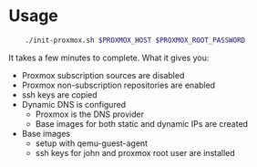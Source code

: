 # Usage

```bash
    ./init-proxmox.sh $PROXMOX_HOST $PROXMOX_ROOT_PASSWORD
```

It takes a few minutes to complete. What it gives you:
- Proxmox subscription sources are disabled
- Proxmox non-subscription repositories are enabled
- ssh keys are copied
- Dynamic DNS is configured
  - Proxmox is the DNS provider
  - Base images for both static and dynamic IPs are created
- Base images 
  - setup with qemu-guest-agent
  - ssh keys for john and proxmox root user are installed 